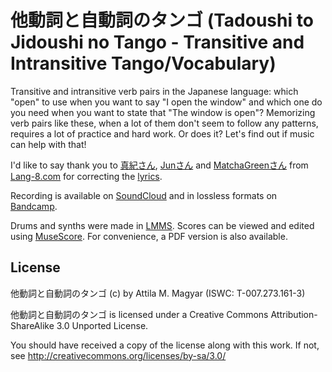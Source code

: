 他動詞と自動詞のタンゴ (Tadoushi to Jidoushi no Tango - Transitive and Intransitive Tango/Vocabulary)
=======================================================================

Transitive and intransitive verb pairs in the Japanese language: which "open"
to use when you want to say "I open the window" and which one do you need when
you want to state that "The window is open"? Memorizing verb pairs like these,
when a lot of them don't seem to follow any patterns, requires a lot of
practice and hard work. Or does it? Let's find out if music can help with that!

I'd like to say thank you to [真紀さん][Maki], [Junさん][Jun] and
[MatchaGreenさん][MG] from [Lang-8.com][l8] for correcting the [lyrics][l8c].

  [Maki]: http://www.lang-8.com/857633
  [Jun]: http://www.lang-8.com/572202
  [MG]: http://www.lang-8.com/1672743
  [l8]: http://www.lang-8.com
  [l8c]: http://www.lang-8.com/1242214/journals/299284927123172493500613912446169418700

Recording is available on [SoundCloud][sc] and in lossless formats on
[Bandcamp][bc].

Drums and synths were made in [LMMS][lmms]. Scores can be viewed and edited
using [MuseScore][ms]. For convenience, a PDF version is also available.

  [sc]: https://soundcloud.com/athoshun/tadoushi-to-jidoushi-no-tango
  [bc]: https://athoshun.bandcamp.com/album/nihongometal
  [lmms]: https://lmms.io/
  [ms]: http://musescore.org/

License
-------

他動詞と自動詞のタンゴ (c) by Attila M. Magyar (ISWC: T-007.273.161-3)

他動詞と自動詞のタンゴ is licensed under a
Creative Commons Attribution-ShareAlike 3.0 Unported License.

You should have received a copy of the license along with this
work. If not, see http://creativecommons.org/licenses/by-sa/3.0/
